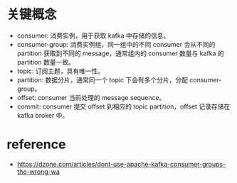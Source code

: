 # 关键概念

- consumer: 消费实例，用于获取 kafka 中存储的信息。
- consumer-group: 消费实例组，同一组中的不同 consumer 会从不同的 partition 获取到不同的 message，通常组内的 consumer 数量与 kafka 的 partition 数量一致。
- topic: 订阅主题，具有唯一性。
- partition: 数据分片，通常同一个 topic 下会有多个分片，分配 consumer-group。
- offset: consumer 当前处理的 message sequence。
- commit: consumer 提交 offset 到相应的 topic partition，offset 记录存储在 kafka broker 中。




















# reference

- https://dzone.com/articles/dont-use-apache-kafka-consumer-groups-the-wrong-wa
